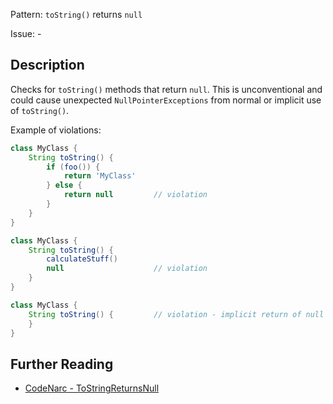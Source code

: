 Pattern: `toString()` returns `null`

Issue: -

## Description

Checks for `toString()` methods that return `null`. This is unconventional and could cause unexpected `NullPointerExceptions` from normal or implicit use of `toString()`.

Example of violations:

``` groovy
class MyClass {
    String toString() {
        if (foo()) {
            return 'MyClass'
        } else {
            return null         // violation
        }
    }
}

class MyClass {
    String toString() {
        calculateStuff()
        null                    // violation
    }
}

class MyClass {
    String toString() {         // violation - implicit return of null
    }
}
```

## Further Reading

* [CodeNarc - ToStringReturnsNull](http://codenarc.sourceforge.net/codenarc-rules-design.html#ToStringReturnsNull)